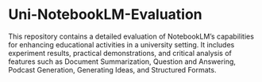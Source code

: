 # Uni-NotebookLM-Evaluation
This repository contains a detailed evaluation of NotebookLM’s capabilities for enhancing educational activities in a university setting. It includes experiment results, practical demonstrations, and critical analysis of features such as Document Summarization, Question and Answering, Podcast Generation, Generating Ideas, and Structured Formats. 

